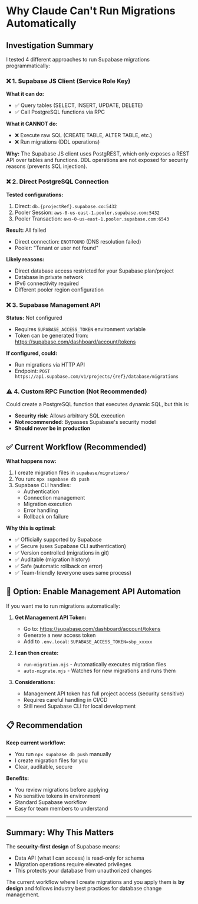 # Why Claude Can't Run Migrations Automatically

## Investigation Summary

I tested 4 different approaches to run Supabase migrations programmatically:

### ❌ 1. Supabase JS Client (Service Role Key)
**What it can do:**
- ✅ Query tables (SELECT, INSERT, UPDATE, DELETE)
- ✅ Call PostgreSQL functions via RPC

**What it CANNOT do:**
- ❌ Execute raw SQL (CREATE TABLE, ALTER TABLE, etc.)
- ❌ Run migrations (DDL operations)

**Why:**
The Supabase JS client uses PostgREST, which only exposes a REST API over tables and functions. DDL operations are not exposed for security reasons (prevents SQL injection).

### ❌ 2. Direct PostgreSQL Connection
**Tested configurations:**
1. Direct: `db.{projectRef}.supabase.co:5432`
2. Pooler Session: `aws-0-us-east-1.pooler.supabase.com:5432`
3. Pooler Transaction: `aws-0-us-east-1.pooler.supabase.com:6543`

**Result:** All failed
- Direct connection: `ENOTFOUND` (DNS resolution failed)
- Pooler: "Tenant or user not found"

**Likely reasons:**
- Direct database access restricted for your Supabase plan/project
- Database in private network
- IPv6 connectivity required
- Different pooler region configuration

### ❌ 3. Supabase Management API
**Status:** Not configured
- Requires `SUPABASE_ACCESS_TOKEN` environment variable
- Token can be generated from: https://supabase.com/dashboard/account/tokens

**If configured, could:**
- Run migrations via HTTP API
- Endpoint: `POST https://api.supabase.com/v1/projects/{ref}/database/migrations`

### ⚠️ 4. Custom RPC Function (Not Recommended)
Could create a PostgreSQL function that executes dynamic SQL, but this is:
- **Security risk**: Allows arbitrary SQL execution
- **Not recommended**: Bypasses Supabase's security model
- **Should never be in production**

## ✅ Current Workflow (Recommended)

**What happens now:**
1. I create migration files in `supabase/migrations/`
2. You run: `npx supabase db push`
3. Supabase CLI handles:
   - Authentication
   - Connection management
   - Migration execution
   - Error handling
   - Rollback on failure

**Why this is optimal:**
- ✅ Officially supported by Supabase
- ✅ Secure (uses Supabase CLI authentication)
- ✅ Version controlled (migrations in git)
- ✅ Auditable (migration history)
- ✅ Safe (automatic rollback on error)
- ✅ Team-friendly (everyone uses same process)

## 🔧 Option: Enable Management API Automation

If you want me to run migrations automatically:

1. **Get Management API Token:**
   - Go to: https://supabase.com/dashboard/account/tokens
   - Generate a new access token
   - Add to `.env.local`: `SUPABASE_ACCESS_TOKEN=sbp_xxxxx`

2. **I can then create:**
   - `run-migration.mjs` - Automatically executes migration files
   - `auto-migrate.mjs` - Watches for new migrations and runs them

3. **Considerations:**
   - Management API token has full project access (security sensitive)
   - Requires careful handling in CI/CD
   - Still need Supabase CLI for local development

## 📋 Recommendation

**Keep current workflow:**
- You run `npx supabase db push` manually
- I create migration files for you
- Clear, auditable, secure

**Benefits:**
- You review migrations before applying
- No sensitive tokens in environment
- Standard Supabase workflow
- Easy for team members to understand

---

## Summary: Why This Matters

The **security-first design** of Supabase means:
- Data API (what I can access) is read-only for schema
- Migration operations require elevated privileges
- This protects your database from unauthorized changes

The current workflow where I create migrations and you apply them is **by design** and follows industry best practices for database change management.

